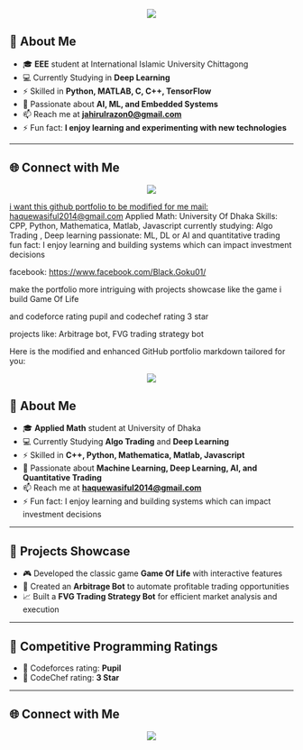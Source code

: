 <p align="center">
  <img src="https://capsule-render.vercel.app/api?type=waving&color=1e90ff&height=250&section=header&text=Md.%20Jahirul%20Islam&fontSize=60&fontColor=ffffff&animation=fadeIn&fontAlignY=38&desc=EEE%20Student&descAlignY=55&descAlign=50"/>
</p>

## 🌟 About Me  

- 🎓 **EEE** student at International Islamic University Chittagong  
- 💻 Currently Studying in **Deep Learning**  
- ⚡ Skilled in **Python, MATLAB, C, C++, TensorFlow**  
- 🧠 Passionate about **AI, ML, and Embedded Systems**  
- 📫 Reach me at **jahirulrazon0@gmail.com**  
- ⚡ Fun fact: **I enjoy learning and experimenting with new technologies**  

---

## 🌐 Connect with Me  

<p align="center">
  <a href="https://fb.com/jahirul.razon" target="blank">
    <img src="https://img.shields.io/badge/Facebook-1e90ff?style=for-the-badge&logo=facebook&logoColor=white"/>





i want this github portfolio to be modified for me 
mail: haquewasiful2014@gmail.com
Applied Math: University Of Dhaka
Skills: CPP, Python, Mathematica, Matlab, Javascript
currently studying: Algo Trading , Deep learning
passionate: ML, DL or AI and quantitative trading
fun fact: I enjoy learning and building systems which can impact investment decisions

facebook: https://www.facebook.com/Black.Goku01/

make the portfolio more intriguing with projects showcase like the game i build  Game Of Life

and codeforce rating pupil and codechef rating 3 star

projects like: Arbitrage bot, FVG trading strategy bot

Here is the modified and enhanced GitHub portfolio markdown tailored for you:

<p align="center">
  <img src="https://capsule-render.vercel.app/api?type=waving&color=1e90ff&height=250&section=header&text=Wasiful%20Haque&fontSize=60&fontColor=ffffff&animation=fadeIn&fontAlignY=38&desc=Applied%20Math%20Student&descAlignY=55&descAlign=50"/>
</p>

## 🌟 About Me  

- 🎓 **Applied Math** student at University of Dhaka  
- 💻 Currently Studying **Algo Trading** and **Deep Learning**  
- ⚡ Skilled in **C++, Python, Mathematica, Matlab, Javascript**  
- 🧠 Passionate about **Machine Learning, Deep Learning, AI, and Quantitative Trading**  
- 📫 Reach me at **haquewasiful2014@gmail.com**  
- ⚡ Fun fact: I enjoy learning and building systems which can impact investment decisions  

***

## 🌟 Projects Showcase

- 🎮 Developed the classic game **Game Of Life** with interactive features  
- 🤖 Created an **Arbitrage Bot** to automate profitable trading opportunities  
- 📈 Built a **FVG Trading Strategy Bot** for efficient market analysis and execution  

***

## 🌟 Competitive Programming Ratings

- 🏅 Codeforces rating: **Pupil**  
- 🏅 CodeChef rating: **3 Star**  

***

## 🌐 Connect with Me  

<p align="center">
  <a href="https://www.facebook.com/Black.Goku01/" target="blank">
    <img src="https://img.shields.io/badge/Facebook-1e90ff?style=for-the-badge&logo=facebook&logoColor=white"/>
  </a>
</p>

